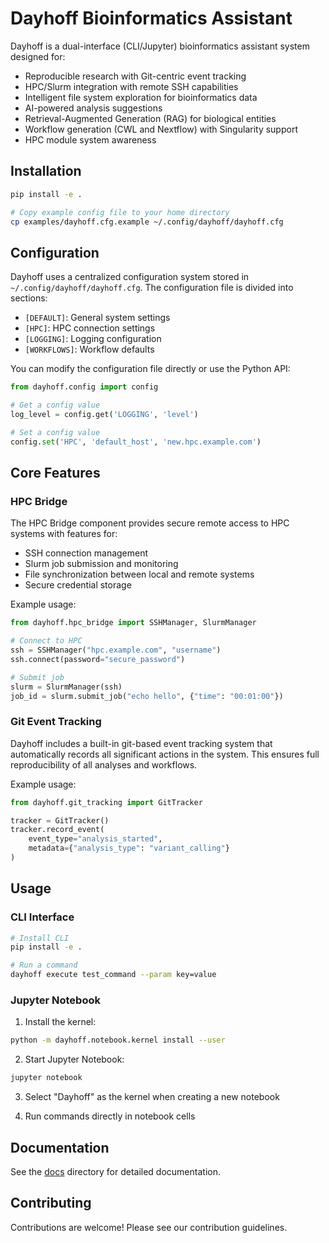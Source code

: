 # Dayhoff Bioinformatics Assistant

Dayhoff is a dual-interface (CLI/Jupyter) bioinformatics assistant system designed for:

- Reproducible research with Git-centric event tracking
- HPC/Slurm integration with remote SSH capabilities
- Intelligent file system exploration for bioinformatics data
- AI-powered analysis suggestions
- Retrieval-Augmented Generation (RAG) for biological entities
- Workflow generation (CWL and Nextflow) with Singularity support
- HPC module system awareness

## Installation

```bash
pip install -e .

# Copy example config file to your home directory
cp examples/dayhoff.cfg.example ~/.config/dayhoff/dayhoff.cfg
```

## Configuration

Dayhoff uses a centralized configuration system stored in `~/.config/dayhoff/dayhoff.cfg`. The configuration file is divided into sections:

- `[DEFAULT]`: General system settings
- `[HPC]`: HPC connection settings
- `[LOGGING]`: Logging configuration
- `[WORKFLOWS]`: Workflow defaults

You can modify the configuration file directly or use the Python API:

```python
from dayhoff.config import config

# Get a config value
log_level = config.get('LOGGING', 'level')

# Set a config value
config.set('HPC', 'default_host', 'new.hpc.example.com')
```

## Core Features

### HPC Bridge

The HPC Bridge component provides secure remote access to HPC systems with features for:

- SSH connection management
- Slurm job submission and monitoring
- File synchronization between local and remote systems
- Secure credential storage

Example usage:
```python
from dayhoff.hpc_bridge import SSHManager, SlurmManager

# Connect to HPC
ssh = SSHManager("hpc.example.com", "username")
ssh.connect(password="secure_password")

# Submit job
slurm = SlurmManager(ssh)
job_id = slurm.submit_job("echo hello", {"time": "00:01:00"})
```

### Git Event Tracking
Dayhoff includes a built-in git-based event tracking system that automatically records all significant actions in the system. This ensures full reproducibility of all analyses and workflows.

Example usage:
```python
from dayhoff.git_tracking import GitTracker

tracker = GitTracker()
tracker.record_event(
    event_type="analysis_started",
    metadata={"analysis_type": "variant_calling"}
)
```

## Usage

### CLI Interface
```bash
# Install CLI
pip install -e .

# Run a command
dayhoff execute test_command --param key=value
```

### Jupyter Notebook
1. Install the kernel:
```bash
python -m dayhoff.notebook.kernel install --user
```

2. Start Jupyter Notebook:
```bash
jupyter notebook
```

3. Select "Dayhoff" as the kernel when creating a new notebook

4. Run commands directly in notebook cells

## Documentation

See the [docs](docs/) directory for detailed documentation.

## Contributing

Contributions are welcome! Please see our contribution guidelines.
